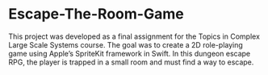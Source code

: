 # Escape-The-Room-Game
This project was developed as a final assignment for the Topics in Complex Large Scale Systems course. The goal was to create a 2D role-playing game using Apple’s SpriteKit framework in Swift.  In this dungeon escape RPG, the player is trapped in a small room and must find a way to escape. 
